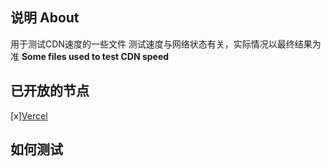 ## 说明 About
用于测试CDN速度的一些文件
测试速度与网络状态有关，实际情况以最终结果为准
**Some files used to test CDN speed**
## 已开放的节点
[x][Vercel](https://vercel.cdn-001.ibo-studio.ml/test)
## 如何测试
